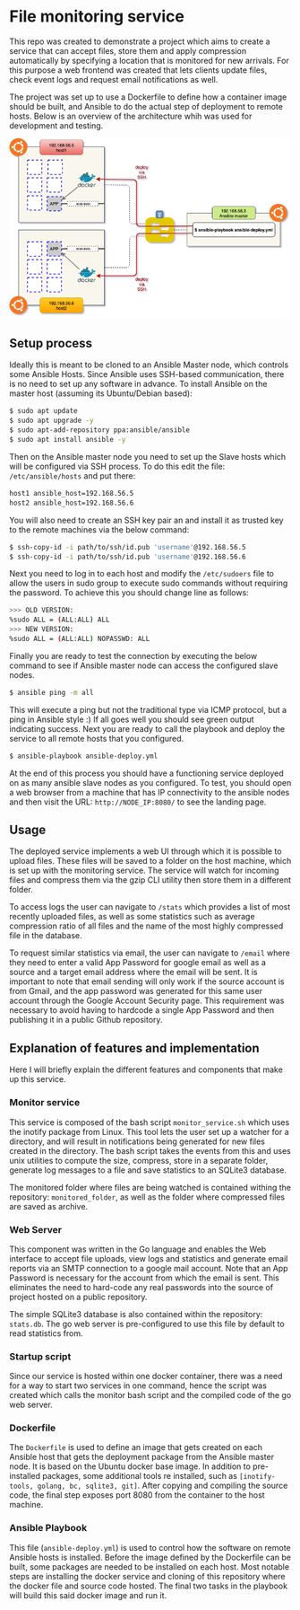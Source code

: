 # File monitoring service

This repo was created to demonstrate a project which aims to create a service that can accept files, store them and apply compression automatically by specifying a location that is monitored for new arrivals. For this purpose a web frontend was created that lets clients update files, check event logs and request email notifications as well.

The project was set up to use a Dockerfile to define how a container image should be built, and Ansible to do the actual step of deployment to remote hosts. Below is an overview of the architecture whih was used for development and testing.

![Image of Yaktocat](static_files/overview.png)

## Setup process

Ideally this is meant to be cloned to an Ansible Master node, which controls some Ansible Hosts. Since Ansible uses SSH-based communication, there is no need to set up any software in advance. To install Ansible on the master host (assuming its Ubuntu/Debian based):

```bash
$ sudo apt update
$ sudo apt upgrade -y
$ sudo apt-add-repository ppa:ansible/ansible
$ sudo apt install ansible -y
```

Then on the Ansible master node you need to set up the Slave hosts which will be configured via SSH process. To do this edit the file: `/etc/ansible/hosts` and put there:

```bash
host1 ansible_host=192.168.56.5
host2 ansible_host=192.168.56.6
```

You will also need to create an SSH key pair an and install it as trusted key to the remote machines via the below command:

```bash
$ ssh-copy-id -i path/to/ssh/id.pub 'username'@192.168.56.5
$ ssh-copy-id -i path/to/ssh/id.pub 'username'@192.168.56.6
```

Next you need to log in to each host and modify the `/etc/sudoers` file to allow the users in sudo group to execute sudo commands without requiring the password. To achieve this you should change line as follows:

```bash
>>> OLD VERSION:
%sudo ALL = (ALL:ALL) ALL
>>> NEW VERSION:
%sudo ALL = (ALL:ALL) NOPASSWD: ALL
```

Finally you are ready to test the connection by executing the below command to see if Ansible master node can access the configured slave nodes.

```bash
$ ansible ping -m all
```

This will execute a ping but not the traditional type via ICMP protocol, but a ping in Ansible style :) If all goes well you should see green output indicating success. Next you are ready to call the playbook and deploy the service to all remote hosts that you configured.

```bash
$ ansible-playbook ansible-deploy.yml
```

At the end of this process you should have a functioning service deployed on as many ansible slave nodes as you configured. To test, you should open a web browser from a machine that has IP connectivity to the ansible nodes and then visit the URL: `http://NODE_IP:8080/` to see the landing page.

## Usage

The deployed service implements a web UI through which it is possible to upload files. These files will be saved to a folder on the host machine, which is set up with the monitoring service. The service will watch for incoming files and compress them via the gzip CLI utility then store them in a different folder.

To access logs the user can navigate to `/stats` which provides a list of most recently uploaded files, as well as some statistics such as average compression ratio of all files and the name of the most highly compressed file in the database.

To request similar statistics via email, the user can navigate to `/email` where they need to enter a valid App Password for google email as well as a source and a target email address where the email will be sent. It is important to note that email sending will only work if the source account is from Gmail, and the app password was generated for this same user account through the Google Account Security page. This requirement was necessary to avoid having to hardcode a single App Password and then publishing it in a public Github repository.

## Explanation of features and implementation

Here I will briefly explain the different features and components that make up this service.

### Monitor service

This service is composed of the bash script `monitor_service.sh` which uses the inotify package from Linux. This tool lets the user set up a watcher for a directory, and will result in notifications being generated for new files created in the directory. The bash script takes the events from this and uses unix utilities to compute the size, compress, store in a separate folder, generate log messages to a file and save statistics to an SQLite3 database.

The monitored folder where files are being watched is contained withing the repository: `monitored_folder`, as well as the folder where compressed files are saved as archive.

### Web Server

This component was written in the Go language and enables the Web interface to accept file uploads, view logs and statistics and generate email reports via an SMTP connection to a google mail account. Note that an App Password is necessary for the account from which the email is sent. This eliminates the need to hard-code any real passwords into the source of project hosted on a public repository.

The simple SQLite3 database is also contained within the repository: `stats.db`. The go web server is pre-configured to use this file by default to read statistics from.

### Startup script

Since our service is hosted within one docker container, there was a need for a way to start two services in one command, hence the script was created which calls the monitor bash script and the compiled code of the go web server.

### Dockerfile

The `Dockerfile` is used to define an image that gets created on each Ansible host that gets the deployment package from the Ansible master node. It is based on the Ubuntu docker base image. In addition to pre-installed packages, some additional tools re installed, such as `[inotify-tools, golang, bc, sqlite3, git]`. After copying and compiling the source code, the final step exposes port 8080 from the container to the host machine.

### Ansible Playbook

This file (`ansible-deploy.yml`) is used to control how the software on remote Ansible hosts is installed. Before the image defined by the Dockerfile can be built, some packages are needed to be installed on each host. Most notable steps are installing the docker service and cloning of this repository where the docker file and source code hosted. The final two tasks in the playbook will build this said docker image and run it.
